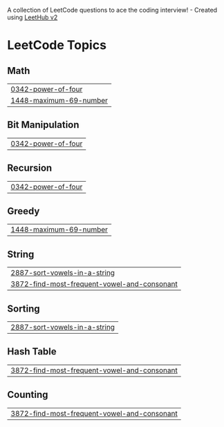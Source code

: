A collection of LeetCode questions to ace the coding interview! - Created using [LeetHub v2](https://github.com/arunbhardwaj/LeetHub-2.0)
<!---LeetCode Topics Start-->
# LeetCode Topics
## Math
|  |
| ------- |
| [0342-power-of-four](https://github.com/PrasannaMasina/leetcode/tree/master/0342-power-of-four) |
| [1448-maximum-69-number](https://github.com/PrasannaMasina/leetcode/tree/master/1448-maximum-69-number) |
## Bit Manipulation
|  |
| ------- |
| [0342-power-of-four](https://github.com/PrasannaMasina/leetcode/tree/master/0342-power-of-four) |
## Recursion
|  |
| ------- |
| [0342-power-of-four](https://github.com/PrasannaMasina/leetcode/tree/master/0342-power-of-four) |
## Greedy
|  |
| ------- |
| [1448-maximum-69-number](https://github.com/PrasannaMasina/leetcode/tree/master/1448-maximum-69-number) |
## String
|  |
| ------- |
| [2887-sort-vowels-in-a-string](https://github.com/PrasannaMasina/leetcode/tree/master/2887-sort-vowels-in-a-string) |
| [3872-find-most-frequent-vowel-and-consonant](https://github.com/PrasannaMasina/leetcode/tree/master/3872-find-most-frequent-vowel-and-consonant) |
## Sorting
|  |
| ------- |
| [2887-sort-vowels-in-a-string](https://github.com/PrasannaMasina/leetcode/tree/master/2887-sort-vowels-in-a-string) |
## Hash Table
|  |
| ------- |
| [3872-find-most-frequent-vowel-and-consonant](https://github.com/PrasannaMasina/leetcode/tree/master/3872-find-most-frequent-vowel-and-consonant) |
## Counting
|  |
| ------- |
| [3872-find-most-frequent-vowel-and-consonant](https://github.com/PrasannaMasina/leetcode/tree/master/3872-find-most-frequent-vowel-and-consonant) |
<!---LeetCode Topics End-->
